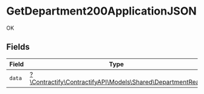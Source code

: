 # GetDepartment200ApplicationJSON

OK


## Fields

| Field                                                                                              | Type                                                                                               | Required                                                                                           | Description                                                                                        |
| -------------------------------------------------------------------------------------------------- | -------------------------------------------------------------------------------------------------- | -------------------------------------------------------------------------------------------------- | -------------------------------------------------------------------------------------------------- |
| `data`                                                                                             | [?\Contractify\ContractifyAPI\Models\Shared\DepartmentRead](../../models/shared/DepartmentRead.md) | :heavy_minus_sign:                                                                                 | N/A                                                                                                |
